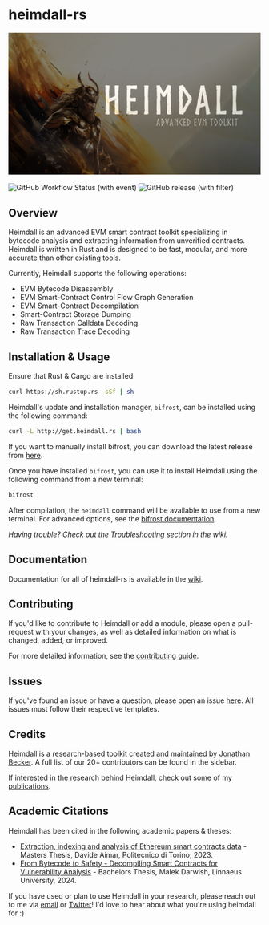 # heimdall-rs

![splash preview](./preview.png?raw=true)

![GitHub Workflow Status (with event)](https://img.shields.io/github/actions/workflow/status/jon-becker/heimdall-rs/tests.yml?label=Unit%20Tests)
![GitHub release (with filter)](https://img.shields.io/github/v/release/jon-becker/heimdall-rs?color=success&label=Latest%20Version)


## Overview

Heimdall is an advanced EVM smart contract toolkit specializing in bytecode analysis and extracting information from unverified contracts. Heimdall is written in Rust and is designed to be fast, modular, and more accurate than other existing tools.

Currently, Heimdall supports the following operations:
 * EVM Bytecode Disassembly
 * EVM Smart-Contract Control Flow Graph Generation
 * EVM Smart-Contract Decompilation
 * Smart-Contract Storage Dumping
 * Raw Transaction Calldata Decoding
 * Raw Transaction Trace Decoding

## Installation & Usage

Ensure that Rust & Cargo are installed:

```bash
curl https://sh.rustup.rs -sSf | sh
```

Heimdall's update and installation manager, `bifrost`, can be installed using the following command:

```bash
curl -L http://get.heimdall.rs | bash
```

If you want to manually install bifrost, you can download the latest release from [here](./bifrost/bifrost).

Once you have installed `bifrost`, you can use it to install Heimdall using the following command from a new terminal:

```bash
bifrost
```

After compilation, the `heimdall` command will be available to use from a new terminal. For advanced options, see the [bifrost documentation](https://jbecker.dev/r/heimdall-rs/wiki/installation).

_Having trouble? Check out the [Troubleshooting](https://jbecker.dev/r/heimdall-rs/wiki/troubleshooting) section in the wiki._

## Documentation

Documentation for all of heimdall-rs is available in the [wiki](https://jbecker.dev/r/heimdall-rs/wiki).

## Contributing

If you'd like to contribute to Heimdall or add a module, please open a pull-request with your changes, as well as detailed information on what is changed, added, or improved.

For more detailed information, see the [contributing guide](https://jbecker.dev/r/heimdall-rs/wiki/contributing).

## Issues

If you've found an issue or have a question, please open an issue [here](https://jbecker.dev/r/heimdall-rs/issues). All issues must follow their respective templates.

## Credits

Heimdall is a research-based toolkit created and maintained by [Jonathan Becker](https://jbecker.dev). A full list of our 20+ contributors can be found in the sidebar.

If interested in the research behind Heimdall, check out some of my [publications](https://jbecker.dev/research).

## Academic Citations

Heimdall has been cited in the following academic papers & theses:

- [Extraction, indexing and analysis of Ethereum smart contracts data](https://webthesis.biblio.polito.it/28450/1/tesi.pdf) - Masters Thesis, Davide Aimar, Politecnico di Torino, 2023.
- [From Bytecode to Safety - Decompiling Smart Contracts for Vulnerability Analysis](https://lnu.diva-portal.org/smash/get/diva2:1864948/FULLTEXT01.pdf) - Bachelors Thesis, Malek Darwish, Linnaeus University, 2024.

If you have used or plan to use Heimdall in your research, please reach out to me via [email](mailto:jonathan@jbecker.dev) or [Twitter](https://x.com/BeckerrJon)! I'd love to hear about what you're using heimdall for :)

